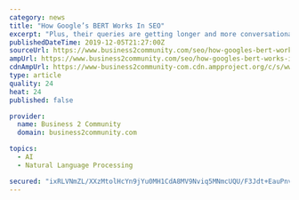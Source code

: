 ```yaml
---
category: news
title: "How Google’s BERT Works In SEO"
excerpt: "Plus, their queries are getting longer and more conversational. Google’s only solution is a constant improvement in their technology. Let’s pause for a definition: Natural language processing (NLP) is a branch of artificial intelligence that helps computers understand, interpret and manipulate human language. NLP draws from many disciplines ..."
publishedDateTime: 2019-12-05T21:27:00Z
sourceUrl: https://www.business2community.com/seo/how-googles-bert-works-in-seo-02264288
ampUrl: https://www.business2community.com/seo/how-googles-bert-works-in-seo-02264288/amp
cdnAmpUrl: https://www-business2community-com.cdn.ampproject.org/c/s/www.business2community.com/seo/how-googles-bert-works-in-seo-02264288/amp
type: article
quality: 24
heat: 24
published: false

provider:
  name: Business 2 Community
  domain: business2community.com

topics:
  - AI
  - Natural Language Processing

secured: "ixRLVNmZL/XXzMtolHcYn9jYu0MH1CdA8MV9Nviq5MNmcUQU/F3Jdt+EauPnviFEeoTM5UKAZpXqQpqNpgh0EiQhTKgZBt3TlD1pvDlY6XITyMDy0jF5+oToFjoC+T1GI7Q7e9L8FVsEPsKFGyTgd81SIN+Q7z2NMhrLENGOCvPDlxYaYajqFtC5w1qeZAecZqc0uYb/Bvm8F1MWqIOCv7i8Tir+CLWqZZqMEVe208evJ/3KcfiAjMA+f2/Z5uzJUKXeYwqpKHo5m4xA3VYmkQ==;IBpzEQQA3kGkt40/c+m7Xg=="
---
```


